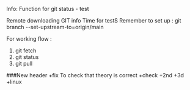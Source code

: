 Info: Function for git status - test

Remote downloading GIT info
Time for testS
Remember to set up :
git branch --set-upstream-to=origin/main

For working flow :

1. git fetch
2. git status
3. git pull

###New header +fix
To check that theory is correct
+check +2nd +3d +linux
